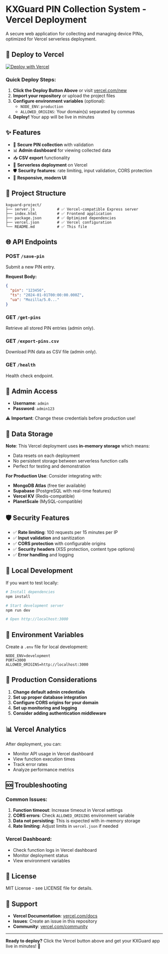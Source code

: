 # KXGuard PIN Collection System - Vercel Deployment

A secure web application for collecting and managing device PINs, optimized for Vercel serverless deployment.

## 🚀 **Deploy to Vercel**

[![Deploy with Vercel](https://vercel.com/button)](https://vercel.com/new/clone?repository-url=https://github.com/yourusername/kxguard-project)

### **Quick Deploy Steps:**

1. **Click the Deploy Button Above** or visit [vercel.com/new](https://vercel.com/new)
2. **Import your repository** or upload the project files
3. **Configure environment variables** (optional):
   - `NODE_ENV`: `production`
   - `ALLOWED_ORIGINS`: Your domain(s) separated by commas
4. **Deploy!** Your app will be live in minutes

## ✨ **Features**

- 🔐 **Secure PIN collection** with validation
- 📊 **Admin dashboard** for viewing collected data
- 📥 **CSV export** functionality
- 🚀 **Serverless deployment** on Vercel
- 🛡️ **Security features**: rate limiting, input validation, CORS protection
- 📱 **Responsive, modern UI**

## 🔧 **Project Structure**

```
kxguard-project/
├── server.js          # ✅ Vercel-compatible Express server
├── index.html         # ✅ Frontend application
├── package.json       # ✅ Optimized dependencies
├── vercel.json        # ✅ Vercel configuration
└── README.md          # ✅ This file
```

## 🌐 **API Endpoints**

### **POST** `/save-pin`
Submit a new PIN entry.

**Request Body:**
```json
{
  "pin": "123456",
  "ts": "2024-01-01T00:00:00.000Z",
  "ua": "Mozilla/5.0..."
}
```

### **GET** `/get-pins`
Retrieve all stored PIN entries (admin only).

### **GET** `/export-pins.csv`
Download PIN data as CSV file (admin only).

### **GET** `/health`
Health check endpoint.

## 🔐 **Admin Access**

- **Username**: `admin`
- **Password**: `admin123`

⚠️ **Important**: Change these credentials before production use!

## 💾 **Data Storage**

**Note**: This Vercel deployment uses **in-memory storage** which means:
- Data resets on each deployment
- No persistent storage between serverless function calls
- Perfect for testing and demonstration

**For Production Use**: Consider integrating with:
- **MongoDB Atlas** (free tier available)
- **Supabase** (PostgreSQL with real-time features)
- **Vercel KV** (Redis-compatible)
- **PlanetScale** (MySQL-compatible)

## 🛡️ **Security Features**

- ✅ **Rate limiting**: 100 requests per 15 minutes per IP
- ✅ **Input validation** and sanitization
- ✅ **CORS protection** with configurable origins
- ✅ **Security headers** (XSS protection, content type options)
- ✅ **Error handling** and logging

## 🔄 **Local Development**

If you want to test locally:

```bash
# Install dependencies
npm install

# Start development server
npm run dev

# Open http://localhost:3000
```

## 📝 **Environment Variables**

Create a `.env` file for local development:

```env
NODE_ENV=development
PORT=3000
ALLOWED_ORIGINS=http://localhost:3000
```

## 🚨 **Production Considerations**

1. **Change default admin credentials**
2. **Set up proper database integration**
3. **Configure CORS origins for your domain**
4. **Set up monitoring and logging**
5. **Consider adding authentication middleware**

## 📊 **Vercel Analytics**

After deployment, you can:
- Monitor API usage in Vercel dashboard
- View function execution times
- Track error rates
- Analyze performance metrics

## 🆘 **Troubleshooting**

### **Common Issues:**

1. **Function timeout**: Increase timeout in Vercel settings
2. **CORS errors**: Check `ALLOWED_ORIGINS` environment variable
3. **Data not persisting**: This is expected with in-memory storage
4. **Rate limiting**: Adjust limits in `vercel.json` if needed

### **Vercel Dashboard:**

- Check function logs in Vercel dashboard
- Monitor deployment status
- View environment variables

## 📄 **License**

MIT License - see LICENSE file for details.

## 🤝 **Support**

- **Vercel Documentation**: [vercel.com/docs](https://vercel.com/docs)
- **Issues**: Create an issue in this repository
- **Community**: [vercel.com/community](https://vercel.com/community)

---

**Ready to deploy?** Click the Vercel button above and get your KXGuard app live in minutes! 🚀
